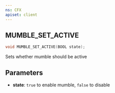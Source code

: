 ```yaml
---
ns: CFX
apiset: client
---
```

## MUMBLE_SET_ACTIVE

```c
void MUMBLE_SET_ACTIVE(BOOL state);
```

Sets whether mumble should be active

## Parameters
* **state**: `true` to enable mumble, `false` to disable
